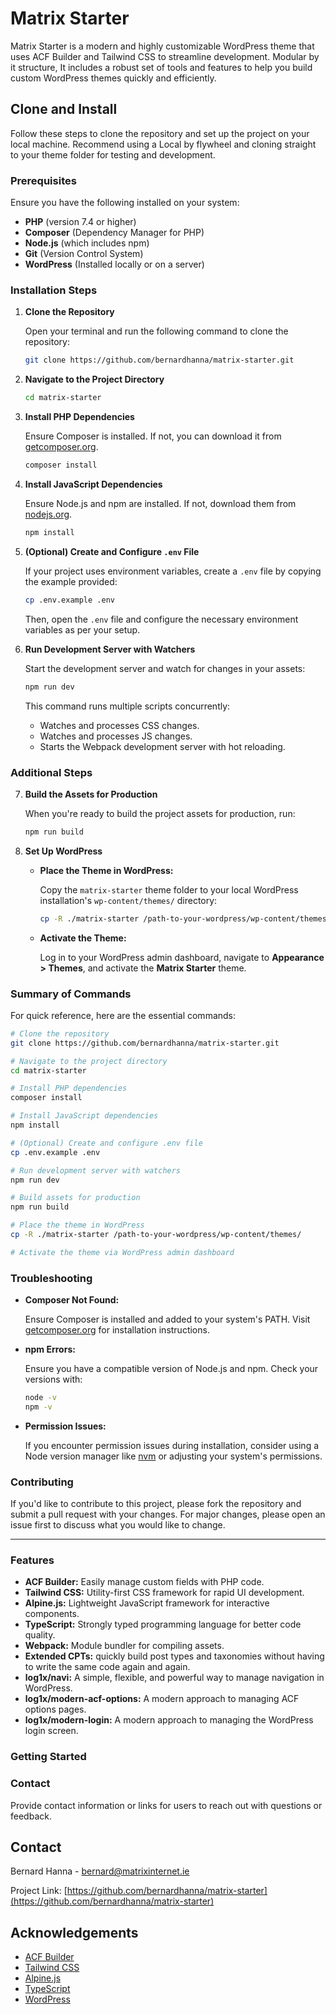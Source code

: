 # Matrix Starter

Matrix Starter is a modern and highly customizable WordPress theme that uses ACF Builder and Tailwind CSS to streamline development. Modular by it structure, It includes a robust set of tools and features to help you build custom WordPress themes quickly and efficiently.

## Clone and Install

Follow these steps to clone the repository and set up the project on your local machine. Recommend using a Local by flywheel and cloning straight to your theme folder for testing and development.

### Prerequisites

Ensure you have the following installed on your system:

- **PHP** (version 7.4 or higher)
- **Composer** (Dependency Manager for PHP)
- **Node.js** (which includes npm)
- **Git** (Version Control System)
- **WordPress** (Installed locally or on a server)

### Installation Steps

1. **Clone the Repository**

   Open your terminal and run the following command to clone the repository:

   ```bash
   git clone https://github.com/bernardhanna/matrix-starter.git
   ```

2. **Navigate to the Project Directory**

   ```bash
   cd matrix-starter
   ```

3. **Install PHP Dependencies**

   Ensure Composer is installed. If not, you can download it from [getcomposer.org](https://getcomposer.org/).

   ```bash
   composer install
   ```

4. **Install JavaScript Dependencies**

   Ensure Node.js and npm are installed. If not, download them from [nodejs.org](https://nodejs.org/).

   ```bash
   npm install
   ```

5. **(Optional) Create and Configure `.env` File**

   If your project uses environment variables, create a `.env` file by copying the example provided:

   ```bash
   cp .env.example .env
   ```

   Then, open the `.env` file and configure the necessary environment variables as per your setup.

6. **Run Development Server with Watchers**

   Start the development server and watch for changes in your assets:

   ```bash
   npm run dev
   ```

   This command runs multiple scripts concurrently:
   
   - Watches and processes CSS changes.
   - Watches and processes JS changes.
   - Starts the Webpack development server with hot reloading.

### Additional Steps

7. **Build the Assets for Production**

   When you're ready to build the project assets for production, run:

   ```bash
   npm run build
   ```

8. **Set Up WordPress**

   - **Place the Theme in WordPress:**

     Copy the `matrix-starter` theme folder to your local WordPress installation's `wp-content/themes/` directory:

     ```bash
     cp -R ./matrix-starter /path-to-your-wordpress/wp-content/themes/
     ```

   - **Activate the Theme:**

     Log in to your WordPress admin dashboard, navigate to **Appearance > Themes**, and activate the **Matrix Starter** theme.

### Summary of Commands

For quick reference, here are the essential commands:

```bash
# Clone the repository
git clone https://github.com/bernardhanna/matrix-starter.git

# Navigate to the project directory
cd matrix-starter

# Install PHP dependencies
composer install

# Install JavaScript dependencies
npm install

# (Optional) Create and configure .env file
cp .env.example .env

# Run development server with watchers
npm run dev

# Build assets for production
npm run build

# Place the theme in WordPress
cp -R ./matrix-starter /path-to-your-wordpress/wp-content/themes/

# Activate the theme via WordPress admin dashboard
```

### Troubleshooting

- **Composer Not Found:**

  Ensure Composer is installed and added to your system's PATH. Visit [getcomposer.org](https://getcomposer.org/) for installation instructions.

- **npm Errors:**

  Ensure you have a compatible version of Node.js and npm. Check your versions with:

  ```bash
  node -v
  npm -v
  ```

- **Permission Issues:**

  If you encounter permission issues during installation, consider using a Node version manager like [nvm](https://github.com/nvm-sh/nvm) or adjusting your system's permissions.

### Contributing

If you'd like to contribute to this project, please fork the repository and submit a pull request with your changes. For major changes, please open an issue first to discuss what you would like to change.

---

### Features

- **ACF Builder:** Easily manage custom fields with PHP code.
- **Tailwind CSS:** Utility-first CSS framework for rapid UI development.
- **Alpine.js:** Lightweight JavaScript framework for interactive components.
- **TypeScript:** Strongly typed programming language for better code quality.
- **Webpack:** Module bundler for compiling assets.
- **Extended CPTs:** quickly build post types and taxonomies without having to write the same code again and again. 
- **log1x/navi:** A simple, flexible, and powerful way to manage navigation in WordPress.
- **log1x/modern-acf-options:** A modern approach to managing ACF options pages.
- **log1x/modern-login:** A modern approach to managing the WordPress login screen.

### Getting Started


### Contact

Provide contact information or links for users to reach out with questions or feedback.

## Contact

Bernard Hanna - bernard@matrixinternet.ie

Project Link: [https://github.com/bernardhanna/matrix-starter](https://github.com/bernardhanna/matrix-starter)

## Acknowledgements

- [ACF Builder](https://www.advancedcustomfields.com/)
- [Tailwind CSS](https://tailwindcss.com/)
- [Alpine.js](https://alpinejs.dev/)
- [TypeScript](https://www.typescriptlang.org/)
- [WordPress](https://wordpress.org/)

